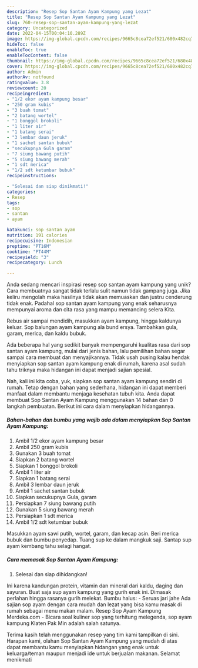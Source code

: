 ```yaml
---
description: "Resep Sop Santan Ayam Kampung yang Lezat"
title: "Resep Sop Santan Ayam Kampung yang Lezat"
slug: 760-resep-sop-santan-ayam-kampung-yang-lezat
category: Uncategorized
date: 2022-04-15T00:04:10.289Z
image: https://img-global.cpcdn.com/recipes/9665c8cea72ef521/680x482cq70/sop-santan-ayam-kampung-foto-resep-utama.jpg
hideToc: false
enableToc: true
enableTocContent: false
thumbnail: https://img-global.cpcdn.com/recipes/9665c8cea72ef521/680x482cq70/sop-santan-ayam-kampung-foto-resep-utama.jpg
cover: https://img-global.cpcdn.com/recipes/9665c8cea72ef521/680x482cq70/sop-santan-ayam-kampung-foto-resep-utama.jpg
author: Admin
authorAv: notfound
ratingvalue: 3.8
reviewcount: 20
recipeingredient:
- "1/2 ekor ayam kampung besar"
- "250 gram kubis"
- "3 buah tomat"
- "2 batang wortel"
- "1 bonggol brokoli"
- "1 liter air"
- "1 batang serai"
- "3 lembar daun jeruk"
- "1 sachet santan bubuk"
- "secukupnya Gula garam"
- "7 siung bawang putih"
- "5 siung bawang merah"
- "1 sdt merica"
- "1/2 sdt ketumbar bubuk"
recipeinstructions:

- "Selesai dan siap dinikmati!"
categories:
- Resep
tags:
- sop
- santan
- ayam

katakunci: sop santan ayam 
nutrition: 191 calories
recipecuisine: Indonesian
preptime: "PT16M"
cooktime: "PT44M"
recipeyield: "3"
recipecategory: Lunch

---
```





Anda sedang mencari inspirasi resep sop santan ayam kampung yang unik? Cara membuatnya sangat tidak terlalu sulit namun tidak gampang juga. Jika keliru mengolah maka hasilnya tidak akan memuaskan dan justru cenderung tidak enak. Padahal sop santan ayam kampung yang enak seharusnya mempunyai aroma dan cita rasa yang mampu memancing selera Kita.





Rebus air sampai mendidih, masukkan ayam kampung, hingga kaldunya keluar. Sop balungan ayam kampung ala bund ersya. Tambahkan gula, garam, merica, dan kaldu bubuk.

Ada beberapa hal yang sedikit banyak mempengaruhi kualitas rasa dari sop santan ayam kampung, mulai dari jenis bahan, lalu pemilihan bahan segar sampai cara membuat dan menyajikannya. Tidak usah pusing kalau hendak menyiapkan sop santan ayam kampung enak di rumah, karena asal sudah tahu triknya maka hidangan ini dapat menjadi sajian spesial.






Nah, kali ini kita coba, yuk, siapkan sop santan ayam kampung sendiri di rumah. Tetap dengan bahan yang sederhana, hidangan ini dapat memberi manfaat dalam membantu menjaga kesehatan tubuh kita. Anda dapat membuat Sop Santan Ayam Kampung menggunakan 14 bahan dan 0 langkah pembuatan. Berikut ini cara dalam menyiapkan hidangannya.

<!--inarticleads1-->

##### Bahan-bahan dan bumbu yang wajib ada dalam menyiapkan Sop Santan Ayam Kampung:

1. Ambil 1/2 ekor ayam kampung besar
1. Ambil 250 gram kubis
1. Gunakan 3 buah tomat
1. Siapkan 2 batang wortel
1. Siapkan 1 bonggol brokoli
1. Ambil 1 liter air
1. Siapkan 1 batang serai
1. Ambil 3 lembar daun jeruk
1. Ambil 1 sachet santan bubuk
1. Siapkan secukupnya Gula, garam
1. Persiapkan 7 siung bawang putih
1. Gunakan 5 siung bawang merah
1. Persiapkan 1 sdt merica
1. Ambil 1/2 sdt ketumbar bubuk


Masukkan ayam sawi putih, wortel, garam, dan kecap asin. Beri merica bubuk dan bumbu penyedap. Tuang sup ke dalam mangkuk saji. Santap sup ayam kembang tahu selagi hangat. 

<!--inarticleads2-->

##### Cara memasak Sop Santan Ayam Kampung:


1. Selesai dan siap dihidangkan!

Ini karena kandungan protein, vitamin dan mineral dari kaldu, daging dan sayuran. Buat saja sup ayam kampung yang gurih enak ini. Dimasak perlahan hingga rasanya gurih melekat. Bumbu halus: - Seruas jari jahe Ada sajian sop ayam dengan cara mudah dan lezat yang bisa kamu masak di rumah sebagai menu makan malam. Resep Sop Ayam Kampung Merdeka.com - Bicara soal kuliner sop yang terhitung melegenda, sop ayam kampung Klaten Pak Min adalah salah satunya. 

Terima kasih telah menggunakan resep yang tim kami tampilkan di sini. Harapan kami, olahan Sop Santan Ayam Kampung yang mudah di atas dapat membantu kamu menyiapkan hidangan yang enak untuk keluarga/teman maupun menjadi ide untuk berjualan makanan. Selamat menikmati
